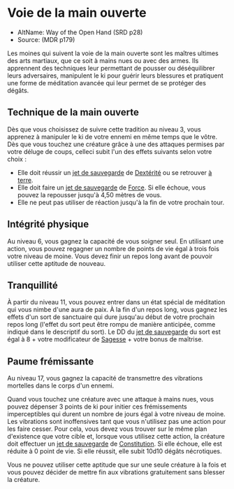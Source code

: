 <Items>

# Voie de la main ouverte

- AltName: Way of the Open Hand (SRD p28)
- Source: <Source>(MDR p179)</Source>

Les moines qui suivent la voie de la main ouverte sont les maîtres ultimes des arts martiaux, que ce soit à mains nues ou avec des armes. Ils apprennent des techniques leur permettant de pousser ou déséquilibrer leurs adversaires, manipulent le ki pour guérir leurs blessures et pratiquent une forme de méditation avancée qui leur permet de se protéger des dégâts.

</Generic>

<Generic>

## Technique de la main ouverte

Dès que vous choisissez de suivre cette tradition au niveau 3, vous apprenez à manipuler le ki de votre ennemi en même temps que le vôtre. Dès que vous touchez une créature grâce à une des attaques permises par votre déluge de coups, celleci subit l'un des effets suivants selon votre choix :

* Elle doit réussir un [jet de sauvegarde] de [Dextérité] ou se retrouver [à terre].
* Elle doit faire un [jet de sauvegarde] de [Force]. Si elle échoue, vous pouvez la repousser jusqu'à 4,50 mètres de vous.
* Elle ne peut pas utiliser de réaction jusqu'à la fin de votre prochain tour.

</Generic>

<Generic>

## Intégrité physique

Au niveau 6, vous gagnez la capacité de vous soigner seul. En utilisant une action, vous pouvez regagner un nombre de points de vie égal à trois fois votre niveau de moine. Vous devez finir un repos long avant de pouvoir utiliser cette aptitude de nouveau.

</Generic>

<Generic>

## Tranquillité

À partir du niveau 11, vous pouvez entrer dans un état spécial de méditation qui vous nimbe d'une aura de paix. À la fin d'un repos long, vous gagnez les effets d'un sort de sanctuaire qui dure jusqu'au début de votre prochain repos long (l'effet du sort peut être rompu de manière anticipée, comme indiqué dans le descriptif du sort). Le DD du [jet de sauvegarde] du sort est égal à 8 + votre modificateur de [Sagesse] + votre bonus de maîtrise.

</Generic>

<Generic>

## Paume frémissante

Au niveau 17, vous gagnez la capacité de transmettre des vibrations mortelles dans le corps d'un ennemi.

Quand vous touchez une créature avec une attaque à mains nues, vous pouvez dépenser 3 points de ki pour initier ces frémissements imperceptibles qui durent un nombre de jours égal à votre niveau de moine. Les vibrations sont inoffensives tant que vous n'utilisez pas une action pour les faire cesser. Pour cela, vous devez vous trouver sur le même plan d'existence que votre cible et, lorsque vous utilisez cette action, la créature doit effectuer un [jet de sauvegarde] de [Constitution]. Si elle échoue, elle est réduite à 0 point de vie. Si elle réussit, elle subit 10d10 dégâts nécrotiques.

Vous ne pouvez utiliser cette aptitude que sur une seule créature à la fois et vous pouvez décider de mettre fin aux vibrations gratuitement sans blesser la créature.

[à terre]: conditions_hd.md#À-terre
[Force]: abilities_strength_hd.md
[Dextérité]: abilities_dexterity_hd.md
[Constitution]: abilities_constitution_hd.md
[Intelligence]: abilities_intelligence_hd.md
[Sagesse]: abilities_wisdom_hd.md
[Charisme]: abilities_charisma_hd.md
[jet de sauvegarde]: abilities_hd.md#jets-de-sauvegarde




